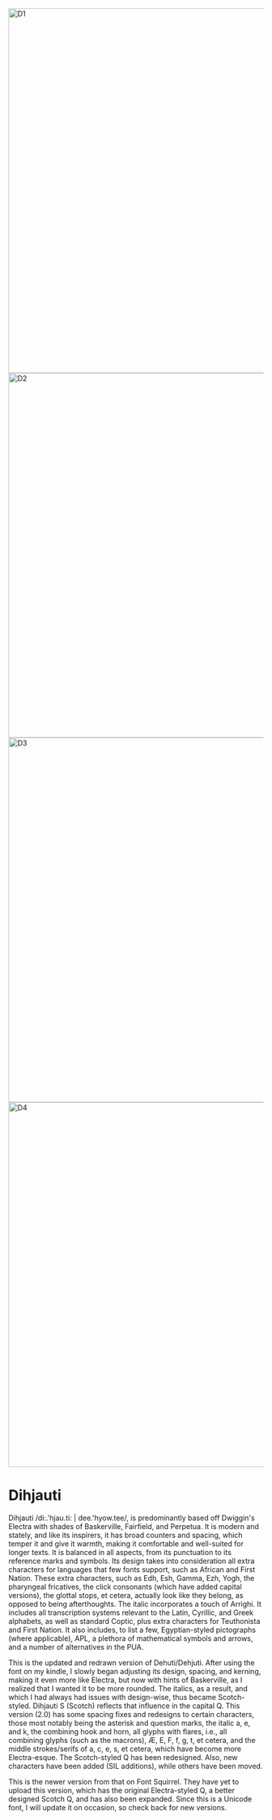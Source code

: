 <img width="720" alt="D1" src="https://user-images.githubusercontent.com/37417237/214390515-616f4eac-f7ee-4706-beef-1dc3b099d6b3.png">
<img width="720" alt="D2" src="https://user-images.githubusercontent.com/37417237/214390537-813bf319-076a-4c10-a110-f5c242e063ce.png">
<img width="720" alt="D3" src="https://user-images.githubusercontent.com/37417237/214390571-4c9389d8-4844-4c87-a035-0b79063a763f.png">
<img width="720" alt="D4" src="https://user-images.githubusercontent.com/37417237/214390595-13f4ede5-b1e7-4266-aa4a-13b8ec062d9a.png">


# Dihjauti

Dihjauti /di:.'hjau.ti: | dee.'hyow.tee/, is predominantly based off Dwiggin's Electra with shades of Baskerville, Fairfield, and Perpetua. It is modern and stately, and like its inspirers, it has broad counters and spacing, which temper it and give it warmth, making it comfortable and well-suited for longer texts. It is balanced in all aspects, from its punctuation to its reference marks and symbols. Its design takes into consideration all extra characters for languages that few fonts support, such as African and First Nation. These extra characters, such as Edh, Esh, Gamma, Ezh, Yogh, the pharyngeal fricatives, the click consonants (which have added capital versions), the glottal stops, et cetera, actually look like they belong, as opposed to being afterthoughts. The italic incorporates a touch of Arrighi. It includes all transcription systems relevant to the Latin, Cyrillic, and Greek alphabets, as well as standard Coptic, plus extra characters for Teuthonista and First Nation. It also includes, to list a few, Egyptian-styled pictographs (where applicable), APL, a plethora of mathematical symbols and arrows, and a number of alternatives in the PUA.

This is the updated and redrawn version of Dehuti/Dehjuti. After using the font on my kindle, I slowly began adjusting its design, spacing, and kerning, making it even more like Electra, but now with hints of Baskerville, as I realized that I wanted it to be more rounded. The italics, as a result, and which I had always had issues with design-wise, thus became Scotch-styled. Dihjauti S (Scotch) reflects that influence in the capital Q. This version (2.0) has some spacing fixes and redesigns to certain characters, those most notably being the asterisk and question marks, the italic a, e, and k, the combining hook and horn, all glyphs with flares, i.e., all combining glyphs (such as the macrons), Æ, E, F, f, g, t, et cetera, and the middle strokes/serifs of a, c, e, s, et cetera, which have become more Electra-esque. The Scotch-styled Q has been redesigned. Also, new characters have been added (SIL additions), while others have been moved.

This is the newer version from that on Font Squirrel. They have yet to upload this version, which has the original Electra-styled Q, a better designed Scotch Q, and has also been expanded. Since this is a Unicode font, I will update it on occasion, so check back for new versions.
